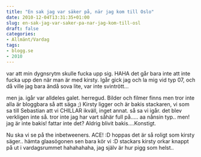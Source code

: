 ```yaml
---
title: "En sak jag var säker på, när jag kom till Oslo"
date: 2010-12-04T13:31:35+01:00
slug: en-sak-jag-var-saker-pa-nar-jag-kom-till-osl
draft: false
categories:
- Allmänt/Vardag
tags:
- blogg.se
- 2010
---
```

var att min dygnsrytm skulle fucka upp sig. HAHA det går bara inte att inte fucka upp den när man är med kirsty. Igår gick jag och la mig vid typ 07, och då ville jag bara ändå sova lite, var inte svintrött...  
  
men ja. igår var alldeles galet. herregud. Bilder och filmer finns men tror inte alla är bloggbara så att säga ;) Kirsty ligger och är bakis stackaren, vi som sa till Sebastian att vi CHILLAR ikväll, inget annat. så sa vi igår. det blev verkligen inte så. tror inte jag har vart såhär full på..... aa nånsin typ.. men! jag är inte bakis! fattar inte det? Aldrig blivit bakis....Konstigt.  
  
  
Nu ska vi se på the inbetweeners. ACE! :D hoppas det är så roligt som kirsty säger.. hämta glaasögonen sen bara kör vi :D stackars kirsty orkar knappt på ut i vardagsrummet hahahahaha, jag själv är hur pigg som helst..